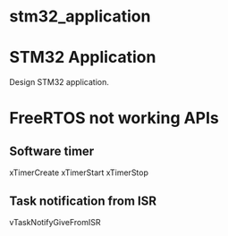 # stm32_application

STM32 Application
==========

Design STM32 application.

# FreeRTOS not working APIs

## Software timer

xTimerCreate  xTimerStart  xTimerStop

## Task notification from ISR

vTaskNotifyGiveFromISR

